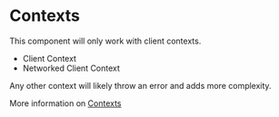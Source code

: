 # Contexts

This component will only work with client contexts.

- Client Context
- Networked Client Context

Any other context will likely throw an error and adds more complexity.

More information on [Contexts](https://docs.coregames.com/api/contexts/#contexts)